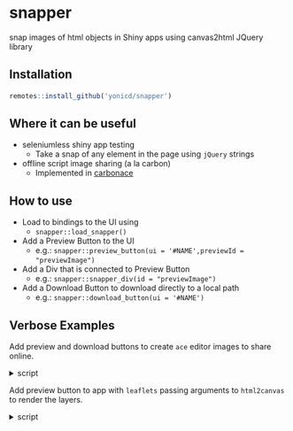 # snapper
snap images of html objects in Shiny apps using canvas2html JQuery library

## Installation

```r
remotes::install_github('yonicd/snapper')
```

## Where it can be useful

  - seleniumless shiny app testing
    - Take a snap of any element in the page using `jQuery` strings
  - offline script image sharing (a la carbon)
    - Implemented in  [carbonace](https://github.com/yonicd/carbonace)

## How to use

  - Load to bindings to the UI using 
    - `snapper::load_snapper()`
  - Add a Preview Button to the UI 
    - e.g.: `snapper::preview_button(ui = '#NAME',previewId = "previewImage")`
  - Add a Div that is connected to Preview Button
    - e.g.: `snapper::snapper_div(id = "previewImage")`
  - Add a Download Button to download directly to a local path
    - e.g.: `snapper::download_button(ui = '#NAME')`

## Verbose Examples

Add preview and download buttons to create `ace` editor images to share online.

<details><summary> script </summary>

```r
library(shiny)
library(shinyAce)
library(shinyjqui)

options(shiny.launch.browser = TRUE)

init <- "createData <- function(rows) {
  data.frame(col1 = 1:rows, col2 = rnorm(rows))
}"

# define server logic required to generate simple ace editor
server <- function(input, output, session) {
  
  observe({
    updateAceEditor(
      session,
      "ace",
      theme = input$theme,
      mode = input$mode,
      tabSize = input$size,
      useSoftTabs = as.logical(input$soft),
      showInvisibles = as.logical(input$invisible)
    )
  })
  
  observeEvent(input$reset, {
    updateAceEditor(session, "ace", value = init)
  })
  
  observeEvent(input$clear, {
    updateAceEditor(session, "ace", value = "")
  })
}

ace <- aceEditor(
  outputId = "ace",
  selectionId = "selection",
  value = init, 
  wordWrap = TRUE,
  placeholder = "Show a placeholder when the editor is empty ...")

# define UI for application that demonstrates a simple Ace editor
ui <- pageWithSidebar(
  headerPanel("Simple Shiny Ace!"),
  sidebarPanel(id = 'side',
               snapper::load_snapper(),
               selectInput("mode", "Mode: ", choices = shinyAce::getAceModes(), selected = "r"),
               selectInput("theme", "Theme: ", choices = shinyAce::getAceThemes(), selected = "ambience"),
               numericInput("size", "Tab size:", 4),
               radioButtons("soft", NULL, c("Soft tabs" = TRUE, "Hard tabs" = FALSE), inline = TRUE),
               radioButtons("invisible", NULL, c("Hide invisibles" = FALSE, "Show invisibles" = TRUE), inline = TRUE),
               actionButton("reset", "Reset text"),
               actionButton("clear", "Clear text"),
               snapper::preview_button(ui = '#ace'),
               snapper::download_button(ui = '#ace')
  ),mainPanel(shinyjqui::jqui_resizable(ace, options = list(aspectRatio = FALSE)), shiny::tags$h3('Preview'), snapper::snapper_div())
)

# Return a Shiny app object
shinyApp(ui = ui, server = server)
```

### App

> Setting ui = 'body' you can take snaps of the app

Default: 

<img src = "inst/images/shinyAce.png" width='60%'>

Saved Image:

<img src = "inst/images/shinyAce_snap.png" width='30%'>

Different Mode:

<img src = "inst/images/shinyAce_python.png" width='60%'>

Different Theme:

<img src = "inst/images/shinyAce_chrome.png" width='60%'>

</details>

Add preview button to app with `leaflets` passing arguments to `html2canvas` to render the layers.

<details><summary>script</summary>

```r
library(shiny)
library(leaflet)

shiny::runGadget(
 fluidPage(
    leafletOutput('myMap'),
    snapper::load_snapper(),
    snapper::preview_button(
      ui = '#myMap',
      opts = snapper::config(
        allowTaint = TRUE,
        useCORS = TRUE)
    ),
    snapper::snapper_div()
    ),
  server = function(input, output) {
    map = leaflet() %>% 
      addTiles() %>% 
      setView(-93.65, 42.0285, zoom = 17)
    output$myMap = renderLeaflet(map)
  },
  viewer = shiny::browserViewer()
)
```

</details>
